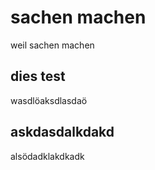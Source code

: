 # sachen machen

weil sachen machen

## dies test

wasdlöaksdlasdaö

## askdasdalkdakd

alsödadklakdkadk